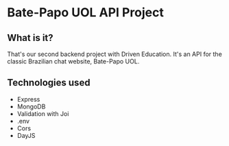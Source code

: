 # Bate-Papo UOL API Project

## What is it?

That's our second backend project with Driven Education. It's an API for the classic Brazilian chat website, Bate-Papo UOL.

## Technologies used

- Express
- MongoDB
- Validation with Joi
- .env
- Cors
- DayJS